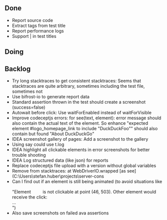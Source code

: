 ## Done

- Report source code
- Extract tags from test title
- Report performance logs
- Support | in test titles

## Doing


## Backlog

- Try long stacktraces to get consistent stacktraces: Seems that stacktraces are quite arbitrary, sometimes including the test file, sometimes not
- Use bifrost-io to generate report data
- Standard assertion thrown in the test should create a screenshot (success=false)
- Autowait before click: Use waitForEnabled instead of waitForVisible
- Improve codeceptjs errors: for see(text, element): error message should also contain the actual text of the element. So enhance "expected element #logo_homepage_link to include "DuckDuckFoo"" should also contain but found "About DuckDuckGo"
- IDEA screenshot gallery of pages: Add a screenshot to the gallery
- Using say could use t.log
- IDEA highlight all clickable elements in error screenshots for better trouble shooting
- IDEA Log structured data (like json) for reports
- Replace codeceptjs file upload with a version without global variables
- Remove from stacktraces: at WebDriverIO.wrapped [as see] (C:\\Users\\stefan.huber\\projects\\server-cons
- Can I find out if an element is still being animated (to avoid situations like "Element <svg width="30" height="30">...</svg> is not clickable at point (46, 503). Other element would receive the click: <div class="OnboardingBanner">...</div>")
- Also save screenshots on failed ava assertions
